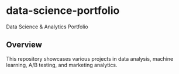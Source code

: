 # data-science-portfolio
Data Science &amp; Analytics Portfolio

## Overview
This repository showcases various projects in data analysis, machine learning, A/B testing, and marketing analytics.

